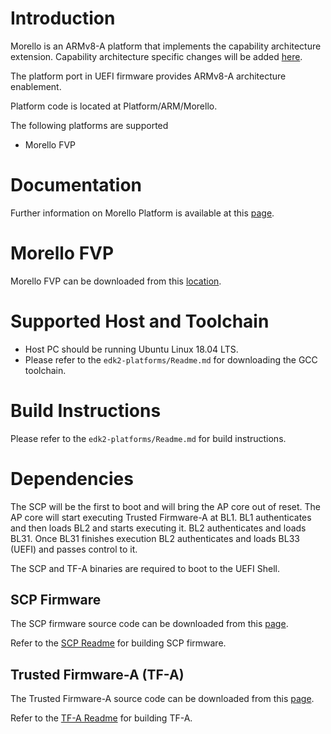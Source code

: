 # Introduction

Morello is an ARMv8-A platform that implements the capability architecture
extension. Capability architecture specific changes will be added [here](https://git.morello-project.org/morello).

The platform port in UEFI firmware provides ARMv8-A architecture enablement.

Platform code is located at Platform/ARM/Morello.

The following platforms are supported

- Morello FVP

# Documentation

Further information on Morello Platform is available at this [page](https://developer.arm.com/architectures/cpu-architecture/a-profile/morello).

# Morello FVP

Morello FVP can be downloaded from this [location](https://developer.arm.com/tools-and-software/open-source-software/arm-platforms-software/arm-ecosystem-fvps).

# Supported Host and Toolchain

- Host PC should be running Ubuntu Linux 18.04 LTS.
- Please refer to the `edk2-platforms/Readme.md` for downloading the GCC toolchain.

# Build Instructions

Please refer to the `edk2-platforms/Readme.md` for build instructions.

# Dependencies

The SCP will be the first to boot and will bring the AP core out of reset. The AP
core will start executing Trusted Firmware-A at BL1. BL1 authenticates and then loads
BL2 and starts executing it. BL2 authenticates and loads BL31. Once BL31 finishes
execution BL2 authenticates and loads BL33 (UEFI) and passes control to it.

The SCP and TF-A binaries are required to boot to the UEFI Shell.

## SCP Firmware

The SCP firmware source code can be downloaded from this [page](https://github.com/ARM-software/SCP-firmware).

Refer to the [SCP Readme](https://github.com/ARM-software/SCP-firmware/blob/master/user_guide.md)
for building SCP firmware.

## Trusted Firmware-A (TF-A)

The Trusted Firmware-A source code can be downloaded from this [page](https://trustedfirmware-a.readthedocs.io/en/latest/).

Refer to the [TF-A Readme](https://git.trustedfirmware.org/TF-A/trusted-firmware-a.git/tree/docs/plat/arm/morello/index.rst?h=refs/heads/master) for building TF-A.
